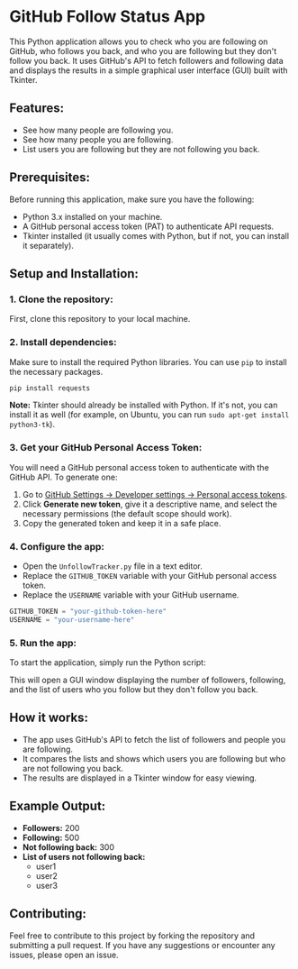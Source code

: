 
# GitHub Follow Status App

This Python application allows you to check who you are following on GitHub, who follows you back, and who you are following but they don't follow you back. It uses GitHub's API to fetch followers and following data and displays the results in a simple graphical user interface (GUI) built with Tkinter.

## Features:
- See how many people are following you.
- See how many people you are following.
- List users you are following but they are not following you back.

## Prerequisites:
Before running this application, make sure you have the following:
- Python 3.x installed on your machine.
- A GitHub personal access token (PAT) to authenticate API requests.
- Tkinter installed (it usually comes with Python, but if not, you can install it separately).

## Setup and Installation:

### 1. Clone the repository:
First, clone this repository to your local machine.



### 2. Install dependencies:
Make sure to install the required Python libraries. You can use `pip` to install the necessary packages.


```bash
pip install requests
```


**Note:** Tkinter should already be installed with Python. If it's not, you can install it as well (for example, on Ubuntu, you can run `sudo apt-get install python3-tk`).



### 3. Get your GitHub Personal Access Token:
You will need a GitHub personal access token to authenticate with the GitHub API. To generate one:
1. Go to [GitHub Settings → Developer settings → Personal access tokens](https://github.com/settings/tokens).
2. Click **Generate new token**, give it a descriptive name, and select the necessary permissions (the default scope should work).
3. Copy the generated token and keep it in a safe place.



### 4. Configure the app:
- Open the `UnfollowTracker.py` file in a text editor.
- Replace the `GITHUB_TOKEN` variable with your GitHub personal access token.
- Replace the `USERNAME` variable with your GitHub username.


```python
GITHUB_TOKEN = "your-github-token-here"
USERNAME = "your-username-here"
```


### 5. Run the app:
To start the application, simply run the Python script:

This will open a GUI window displaying the number of followers, following, and the list of users who you follow but they don't follow you back.



## How it works:
- The app uses GitHub's API to fetch the list of followers and people you are following.
- It compares the lists and shows which users you are following but who are not following you back.
- The results are displayed in a Tkinter window for easy viewing.


## Example Output:
- **Followers:** 200
- **Following:** 500
- **Not following back:** 300
- **List of users not following back:**
    - user1
    - user2
    - user3




## Contributing:
Feel free to contribute to this project by forking the repository and submitting a pull request. If you have any suggestions or encounter any issues, please open an issue.

